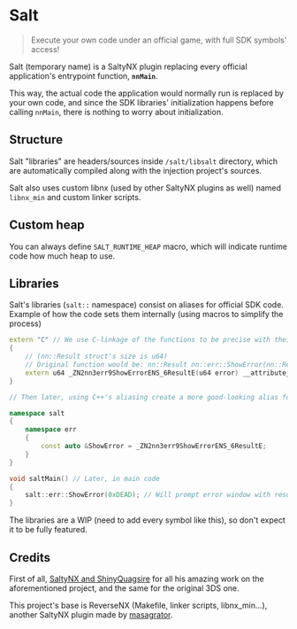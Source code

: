 # Salt

> Execute your own code under an official game, with full SDK symbols' access!

Salt (temporary name) is a SaltyNX plugin replacing every official application's entrypoint function, **`nnMain`**.

This way, the actual code the application would normally run is replaced by your own code, and since the SDK libraries' initialization happens before calling `nnMain`, there is nothing to worry about initialization.

## Structure

Salt "libraries" are headers/sources inside `/salt/libsalt` directory, which are automatically compiled along with the injection project's sources.

Salt also uses custom libnx (used by other SaltyNX plugins as well) named `libnx_min` and custom linker scripts.

## Custom heap

You can always define `SALT_RUNTIME_HEAP` macro, which will indicate runtime code how much heap to use.

## Libraries

Salt's libraries (`salt::` namespace) consist on aliases for official SDK code. Example of how the code sets them internally (using macros to simplify the process)

```cpp
extern "C" // We use C-linkage of the functions to be precise with their symbols
{
    // (nn::Result struct's size is u64)
    // Original function would be: nn::Result nn::err::ShowError(nn::Result error)
    extern u64 _ZN2nn3err9ShowErrorENS_6ResultE(u64 error) __attribute__((weak));
}

// Then later, using C++'s aliasing create a more good-looking alias for the function

namespace salt
{
    namespace err
    {
        const auto &ShowError = _ZN2nn3err9ShowErrorENS_6ResultE;
    }
}

void saltMain() // Later, in main code
{
    salt::err::ShowError(0xDEAD); // Will prompt error window with result 0xDEAD -> 2173-0111
}
```

The libraries are a WIP (need to add every symbol like this), so don't expect it to be fully featured.

## Credits

First of all, [SaltyNX and ShinyQuagsire](https://github.com/shinyquagsire23/SaltyNX) for all his amazing work on the aforementioned project, and the same for the original 3DS one.

This project's base is ReverseNX (Makefile, linker scripts, libnx_min...), another SaltyNX plugin made by [masagrator](https://github.com/masagrator/ReverseNX).